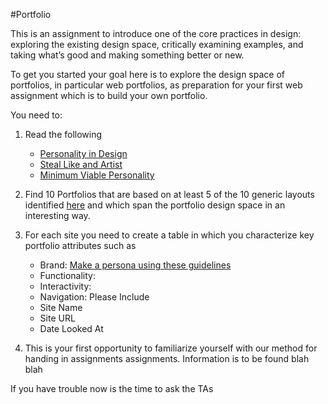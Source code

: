 #Portfolio

This is an assignment to introduce one of the core practices in design: exploring the existing design space, critically examining examples, and taking what’s good and making something better or new.

To get you started your goal here is to explore the design space of portfolios, in particular web portfolios, as preparation for your first web assignment which is to build your own portfolio. 

You need to:

1.  Read the following
    * [Personality in Design](http://www.alistapart.com/articles/personality-in-design/)
    * [Steal Like and Artist](http://www.austinkleon.com/2011/03/30/how-to-steal-like-an-artist-and-9-other-things-nobody-told-me/)
    * [Minimum Viable Personality](http://www.avc.com/a_vc/2011/09/minimum-viable-personality.html)

2.  Find 10 Portfolios that are based on at least 5 of the 10 generic layouts identified [here](http://designshack.net/articles/layouts/10-rock-solid-website-layout-examples) and which span the portfolio design space in an interesting way.

3.  For each site you need to create a table in which you characterize key portfolio attributes such as

    *   Brand: [Make a persona using these guidelines](http://aarronwalter.com/design-personas/)
    *   Functionality:
    *   Interactivity:
    *   Navigation:
    Please Include
    *   Site Name
    *   Site URL
    *   Date Looked At

4. This is your first opportunity to familiarize yourself with our method for handing in assignments
assignments. Information is to be found blah blah

If you have trouble now is the time to ask the TAs

